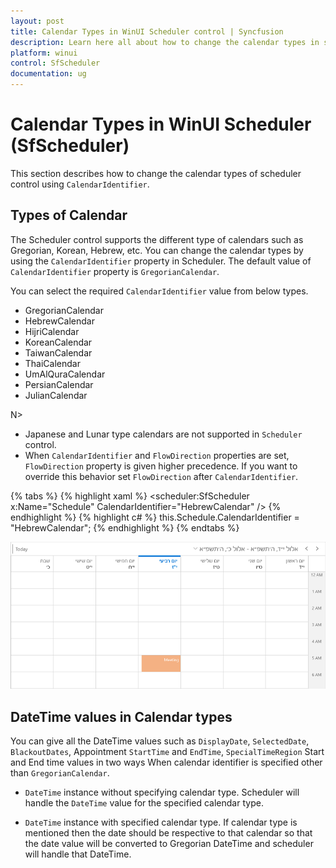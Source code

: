 ```yaml
---
layout: post
title: Calendar Types in WinUI Scheduler control | Syncfusion
description: Learn here all about how to change the calendar types in scheduler (SfScheduler) control, its elements, and more.
platform: winui
control: SfScheduler
documentation: ug
---
```


# Calendar Types in WinUI Scheduler (SfScheduler)
This section describes how to change the calendar types of scheduler control using `CalendarIdentifier`.

## Types of Calendar
The Scheduler control supports the different type of calendars such as Gregorian, Korean, Hebrew, etc. You can change the calendar types by using the `CalendarIdentifier` property in Scheduler. The default value of `CalendarIdentifier` property is `GregorianCalendar`.

You can select the required `CalendarIdentifier` value from below types.

* GregorianCalendar
* HebrewCalendar
* HijriCalendar
* KoreanCalendar
* TaiwanCalendar
* ThaiCalendar
* UmAlQuraCalendar
* PersianCalendar
* JulianCalendar

N> 
* Japanese and Lunar type calendars are not supported in `Scheduler` control.
 * When `CalendarIdentifier` and `FlowDirection` properties are set, `FlowDirection` property is given higher precedence. If you want to override this behavior set `FlowDirection` after `CalendarIdentifier`.

{% tabs %}
{% highlight xaml %}
<scheduler:SfScheduler x:Name="Schedule"
                       CalendarIdentifier="HebrewCalendar" />
{% endhighlight %}
{% highlight c# %}
this.Schedule.CalendarIdentifier = "HebrewCalendar";
{% endhighlight %}
{% endtabs %}

![Hebrew Calendar](Calendar-Types_Images/CalendarTypes.png)

## DateTime values in Calendar types
You can give all the DateTime values such as `DisplayDate`, `SelectedDate`, `BlackoutDates`, Appointment `StartTime` and `EndTime`, `SpecialTimeRegion` Start and End time values in two ways When calendar identifier is specified other than `GregorianCalendar`.

* `DateTime` instance without specifying calendar type. Scheduler will handle the `DateTime` value for the specified calendar type.

* `DateTime` instance with specified calendar type. If calendar type is mentioned then the date should be respective to that calendar so that the date value will be converted to Gregorian DateTime and scheduler will handle that DateTime.